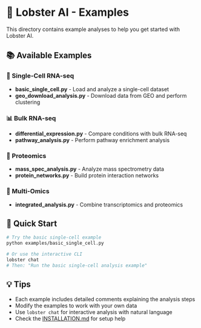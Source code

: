 # 🦞 Lobster AI - Examples

This directory contains example analyses to help you get started with Lobster AI.

## 📚 Available Examples

### 🧬 Single-Cell RNA-seq
- **basic_single_cell.py** - Load and analyze a single-cell dataset
- **geo_download_analysis.py** - Download data from GEO and perform clustering

### 📊 Bulk RNA-seq  
- **differential_expression.py** - Compare conditions with bulk RNA-seq
- **pathway_analysis.py** - Perform pathway enrichment analysis

### 🧪 Proteomics
- **mass_spec_analysis.py** - Analyze mass spectrometry data
- **protein_networks.py** - Build protein interaction networks

### 🔗 Multi-Omics
- **integrated_analysis.py** - Combine transcriptomics and proteomics

## 🚀 Quick Start

```bash
# Try the basic single-cell example
python examples/basic_single_cell.py

# Or use the interactive CLI
lobster chat
# Then: "Run the basic single-cell analysis example"
```

## 💡 Tips

- Each example includes detailed comments explaining the analysis steps
- Modify the examples to work with your own data
- Use `lobster chat` for interactive analysis with natural language
- Check the [INSTALLATION.md](../INSTALLATION.md) for setup help
